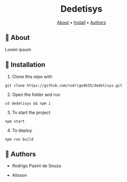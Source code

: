 <h1 align="center">Dedetisys</h1>

<p align="center">
 <a href="#about">About</a> •
 <a href="#installation">Install</a> • 
 <a href="#authors">Authors</a>
</p>

## :raised_hands: About <a name="about"></a>
Lorem ipsum


## :wrench:	Installation <a name="installation"></a>
1. Clone this repo with

```console
git clone https://github.com/rodrigo4635/dedetisys.git
```

2. Open the folder and run

```console
cd dedetisys && npm i
```

3. To start the project
```console
npm start
```

4. To deploy
```console
npm run build
```

## :memo: Authors <a name="authors"></a>

- Rodrigo Pasini de Souza

- Alisson